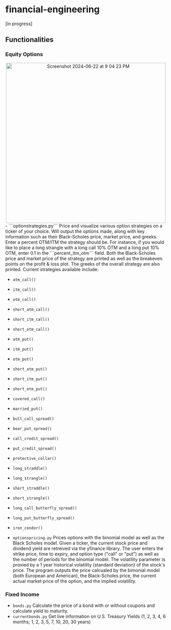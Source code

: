 # financial-engineering

[in progress]

## Functionalities 
### Equity Options
<div style="text-align: center;">
    <img width="500" alt="Screenshot 2024-06-22 at 9 04 23 PM" src="https://github.com/aryamann04/options/assets/140534650/3ce31b2b-0b1c-440d-82e8-82dcf3ad3724">
</div>
- ```optionstrategies.py``` Price and visualize various option strategies on a ticker of your choice. Will output the options made, along with key information such as their Black-Scholes price, market price, and greeks. Enter a percent OTM/ITM the strategy should be. For instance, if you would like to place a long strangle with a long call 10% OTM and a long put 10% OTM, enter 0.1 in the ```percent_itm_otm``` field. Both the Black-Scholes price and market price of the strategy are printed as well as the breakeven points on the profit & loss plot. The greeks of the overall strategy are also printed. Current strategies available include:
  
  - ```atm_call()```
  - ```itm_call()```
  - ```otm_call()```
  - ```short_atm_call()```
  - ```short_itm_call()```
  - ```short_otm_call()```
    
  - ```atm_put()```
  - ```itm_put()```
  - ```otm_put()```
  - ```short_atm_put()```
  - ```short_itm_put()```
  - ```short_otm_put()```
    
  -  ```covered_call()```
  -  ```married_put()```

  -  ```bull_call_spread()```
  -  ```bear_put_spread()```
  - ```call_credit_spread()```
  - ```put_credit_spread()```
    
  -  ```protective_collar()```
  -  ```long_straddle()```
  -  ```long_strangle()```
  -  ```short_straddle()```
  -  ```short_strangle()```
    
  -  ```long_call_butterfly_spread()```
  -  ```long_put_butterfly_spread()```
  -  ```iron_condor()```
    
- ```optionspricing.py``` Prices options with the binomial model as well as the Black Scholes model. Given a ticker, the current stock price and dividend yield are retreived via the yfinance library. The user enters the strike price, time to expiry, and option type ("call" or "put") as well as the number of periods for the binomial model. The volatility parameter is proxied by a 1 year historical volatility (standard deviation) of the stock's price. The program outputs the price calcualed by the bimonial model (both European and American), the Black-Scholes price, the current actual market price of the option, and the implied volatility. 

### Fixed Income
- ```bonds.py``` Calculate the price of a bond with or without coupons and calculate yield to maturity.
- ```currentbonds.py``` Get live information on U.S. Treasury Yields (1, 2, 3, 4, 6 months; 1, 2, 3, 5, 7, 10, 20, 30 years)
